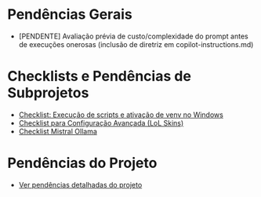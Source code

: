 
# Pendências Gerais

- [PENDENTE] Avaliação prévia de custo/complexidade do prompt antes de execuções onerosas (inclusão de diretriz em copilot-instructions.md)


# Checklists e Pendências de Subprojetos

- [Checklist: Execução de scripts e ativação de venv no Windows](checklist_execucao_venv_windows.md)
- [Checklist para Configuração Avançada (LoL Skins)](checklist_lol_skins.md)
- [Checklist Mistral Ollama](../python_apps/mistral_ollama/CHECKLIST.md)

# Pendências do Projeto

- [Ver pendências detalhadas do projeto](pendencias_projeto.md)